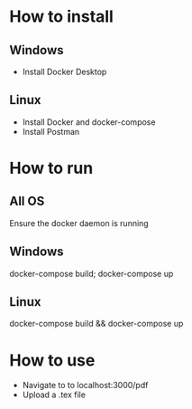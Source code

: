 # How to install
## Windows
* Install Docker Desktop

## Linux
* Install Docker and docker-compose
* Install Postman

# How to run
## All OS
Ensure the docker daemon is running
## Windows 
docker-compose build; docker-compose up
## Linux
docker-compose build && docker-compose up
# How to use
* Navigate to to localhost:3000/pdf
* Upload a .tex file